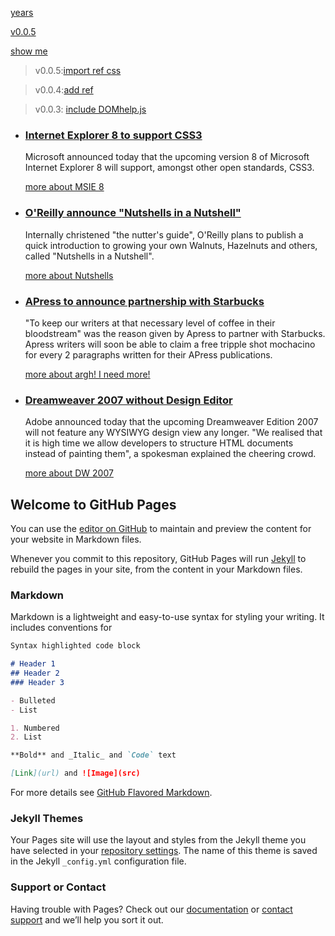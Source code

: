 [years](docs/years)

[v0.0.5](https://github.com/littleflute/XAGUSD/edit/master/README.md)

[show me](https://littleflute.github.io/XAGUSD/)

>v0.0.5:[import ref css](https://littleflute.github.io/beg-javascript-w-dom-scripting-ajax/Chapter5/listItemDoubleRollover.css)

>v0.0.4:[add ref](https://littleflute.github.io/beg-javascript-w-dom-scripting-ajax/Chapter5/exampleListItemDoubleRollover.html)

>v0.0.3: [include DOMhelp.js](https://littleflute.github.io/beg-javascript-w-dom-scripting-ajax/Chapter5/DOMhelp.js)


<script src="https://littleflute.github.io/beg-javascript-w-dom-scripting-ajax/Chapter5/DOMhelp.js"></script>
<style type="text/css">
		@import 'https://littleflute.github.io/beg-javascript-w-dom-scripting-ajax/Chapter5/listItemDoubleRollover.css';
</style>
	
<ul id="news">
	<li>
		<h3><a href="news.php?item=1">Internet Explorer 8 to support CSS3</a></h3>
		<p>Microsoft announced today that the upcoming version 8 of Microsoft 
		Internet Explorer 8 will support, amongst other open standards, CSS3.</p>
		<p class="more"><a href="news.php?item=1">more about MSIE 8</a></p>
	</li>
	<li>
		<h3><a href="news.php?item=2">O'Reilly announce &#34;Nutshells in a Nutshell&#34;</a></h3>
		<p>Internally christened "the nutter's guide", O'Reilly plans to publish a 
		quick introduction to growing your own Walnuts, Hazelnuts and others, called 
		&#34;Nutshells in a Nutshell&#34;.</p>
		<p class="more"><a href="news.php?item=2">more about Nutshells</a></p>
	</li>
	<li>
		<h3><a href="news.php?item=3">APress to announce partnership with Starbucks</a></h3>
		<p>&#34;To keep our writers at that necessary level of coffee in their bloodstream&#34; 
		was the reason given by Apress to partner with Starbucks. Apress writers will
		soon be able to claim a free tripple shot mochacino for every 2 paragraphs written for 
		their APress publications.</p>
		<p class="more"><a href="news.php?item=3">more about argh! I need more!</a></p>
	</li>
	<li>
		<h3><a href="news.php?item=4">Dreamweaver 2007 without Design Editor</a></h3>
		<p>Adobe announced today that the upcoming Dreamweaver Edition 2007 will 
		not feature any WYSIWYG design view any longer. &#34;We realised that it is 
		high time we allow developers to structure HTML documents instead of 
		painting them&#34;, a spokesman explained the cheering crowd.</p>
		<p class="more"><a href="news.php?item=4">more about DW 2007</a></p>
	</li>
</ul>


## Welcome to GitHub Pages

You can use the [editor on GitHub](https://github.com/littleflute/XAGUSD/edit/master/README.md) to maintain and preview the content for your website in Markdown files.

Whenever you commit to this repository, GitHub Pages will run [Jekyll](https://jekyllrb.com/) to rebuild the pages in your site, from the content in your Markdown files.

### Markdown

Markdown is a lightweight and easy-to-use syntax for styling your writing. It includes conventions for

```markdown
Syntax highlighted code block

# Header 1
## Header 2
### Header 3

- Bulleted
- List

1. Numbered
2. List

**Bold** and _Italic_ and `Code` text

[Link](url) and ![Image](src)
```

For more details see [GitHub Flavored Markdown](https://guides.github.com/features/mastering-markdown/).

### Jekyll Themes

Your Pages site will use the layout and styles from the Jekyll theme you have selected in your [repository settings](https://github.com/littleflute/XAGUSD/settings). The name of this theme is saved in the Jekyll `_config.yml` configuration file.

### Support or Contact

Having trouble with Pages? Check out our [documentation](https://help.github.com/categories/github-pages-basics/) or [contact support](https://github.com/contact) and we’ll help you sort it out.
